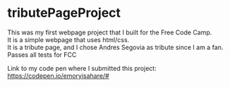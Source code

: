 # tributePageProject
This was my first webpage project that I built for the Free Code Camp.  
It is a simple webpage that uses html/css.  
It is a tribute page, and I chose Andres Segovia as tribute since I am a fan.  
Passes all tests for FCC  

Link to my code pen where I submitted this project:  
https://codepen.io/emoryisahare/#
